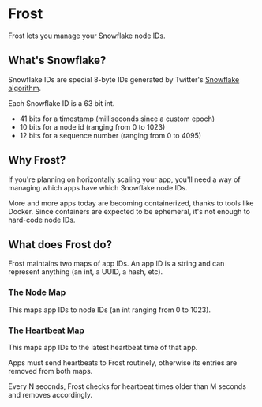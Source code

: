 # Frost
Frost lets you manage your Snowflake node IDs.

## What's Snowflake?
Snowflake IDs are special 8-byte IDs generated by Twitter's 
[Snowflake](https://developer.twitter.com/en/docs/basics/twitter-ids) 
[algorithm](https://blog.twitter.com/engineering/en_us/a/2010/announcing-snowflake.html).

Each Snowflake ID is a 63 bit int.
- 41 bits for a timestamp (milliseconds since a custom epoch)
- 10 bits for a node id (ranging from 0 to 1023)
- 12 bits for a sequence number (ranging from 0 to 4095)

## Why Frost?
If you're planning on horizontally scaling your app, you'll need a way of managing which apps 
have which Snowflake node IDs.

More and more apps today are becoming containerized, thanks to tools like Docker.
Since containers are expected to be ephemeral, it's not enough to hard-code node IDs.

## What does Frost do?
Frost maintains two maps of app IDs. An app ID is a string and can represent anything (an int, a UUID, a hash, etc).

### The Node Map
This maps app IDs to node IDs (an int ranging from 0 to 1023).

### The Heartbeat Map
This maps app IDs to the latest heartbeat time of that app.

Apps must send heartbeats to Frost routinely, otherwise its entries are removed from both maps.

Every N seconds, Frost checks for heartbeat times older than M seconds and removes accordingly.
